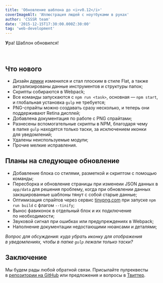 ```yaml
---
title: 'Обновление шаблона до <i>v0.12</i>'
coverImageAlt: 'Иллюстрация людей с ноутбуками в руках'
author: 'CSSSR team'
date: '2015-12-15T17:30:00.000Z:30:00'
tag: 'web-development'
---
```


**У**ра! Шаблон обновился!

## <span style="display: inline-block; margin-top: 2rem;">Что нового</span>

- Дизайн [демки](https://cpt.csssr.ru/) изменился и стал плоским в стиле Flat, а также актуализированы данные инструментов и структуры папок;
- Скрипты собираются в Webpack;
- Все команды запускаются с `npm run <task>`, основная — `npm start`, и глобальная установка `gulp` не требуется;
- PNG-спрайты можно создавать сразу несколько, и теперь они поддерживают Retina&nbsp;дисплей;
- Добавлена документация по работе с PNG&nbsp;спрайтами;
- Разнесены вспомогательные скрипты в NPM, благодаря чему в папке `gulp` находятся только таски, за исключением иконки для&nbsp;уведомлений;
- Удалены неиспользуемые модули;
- Прочие мелкие исправления.

## Планы на следующее обновление
- Добавление блока со стилями, разметкой и скриптом с помощью команды;
- Пересборка и обновление страницы при изменеии JSON данных в `app/data` для решения проблему, когда при обновлении данных закэшированные шаблоны тянут с собой старые данные;
- Оптимизация спрайтов через сервис [tinypng.com](https://tinypng.com/) при запуске `npm run build` с флагом `--tinify`;
- Вынос фавиконок в отдельный блок и их подключение по необходимости;
- Звуковой сигнал при ошибках или предупреждениях в Webpack;
- Наполнение документации недостающими нюансами и деталями;

*Вопрос для обсуждения: куда убрать иконку для отображения в уведомлениях, чтобы в папке `gulp` лежали только таски?*

## Заключение
Мы будем рады любой обратной связи. Присылайте пулреквесты в [репозитории&nbsp;на&nbsp;GitHub](https://github.com/CSSSR/csssr-project-template) или предложения и вопросы в [Твиттер](https://twitter.com/csssr_dev).
